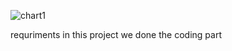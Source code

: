 ![chart1](https://user-images.githubusercontent.com/85119462/151500802-a37bedb6-6ae3-403b-ad3a-d58b2e60e5a4.png)


requriments 
in this project we done the coding part
